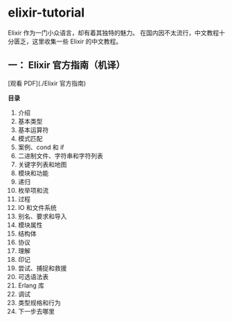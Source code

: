 # elixir-tutorial
Elixir 作为一门小众语言，却有着其独特的魅力。
在国内因不太流行，中文教程十分匮乏，这里收集一些 Elixir 的中文教程。

## 一： Elixir 官方指南（机译）

[观看 PDF](./Elixir 官方指南)

**目录**

1. 介绍
2. 基本类型
3. 基本运算符
4. 模式匹配
5. 案例、cond 和 if
6. 二进制文件、字符串和字符列表
7. 关键字列表和地图
8. 模块和功能
9. 递归
10. 枚举项和流
11. 过程
12. IO 和文件系统
13. 别名、要求和导入
14. 模块属性
15. 结构体
16. 协议
17. 理解
18. 印记
19. 尝试、捕捉和救援
20. 可选语法表
21. Erlang 库
22. 调试
23. 类型规格和行为
24. 下一步去哪里
